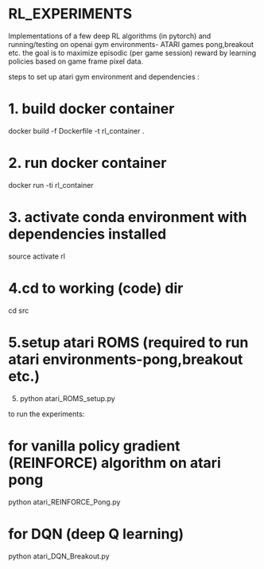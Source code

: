 # RL_EXPERIMENTS
Implementations of a few deep RL algorithms (in pytorch) and running/testing on openai gym environments- ATARI games pong,breakout etc.
the goal is to maximize episodic (per game session)  reward by learning policies based on game frame pixel data.

steps to set up atari gym environment and dependencies :

# 1. build docker container
 docker build -f Dockerfile -t rl_container .
# 2. run docker container
 docker run -ti rl_container
# 3. activate conda environment with dependencies installed
 source activate rl
# 4.cd to working (code) dir
 cd src
# 5.setup atari ROMS (required to run atari environments-pong,breakout etc.)
5. python atari_ROMS_setup.py

to run the experiments:
# for vanilla policy gradient (REINFORCE) algorithm on atari pong
python atari_REINFORCE_Pong.py
# for DQN (deep Q learning)
python atari_DQN_Breakout.py
 
